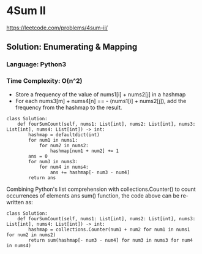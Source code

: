 # 4Sum II
https://leetcode.com/problems/4sum-ii/

## Solution: Enumerating & Mapping
### Language: Python3
### Time Complexity: O(n^2)

*   Store a frequency of the value of nums1[i] + nums2[j] in a hashmap
*   For each nums3[m] + nums4[n] == - (nums1[i] + nums2[j]), add the frequency from the hashmap to the result. 

```python3
class Solution:
    def fourSumCount(self, nums1: List[int], nums2: List[int], nums3: List[int], nums4: List[int]) -> int:
        hashmap = defaultdict(int)
        for num1 in nums1:
            for num2 in nums2:
                hashmap[num1 + num2] += 1
        ans = 0
        for num3 in nums3:
            for num4 in nums4:
                ans += hashmap[- num3 - num4]
        return ans
```

Combining Python's list comprehension with collections.Counter() to count occurrences of elements
ans sum() function, the code above can be re-written as: 

```python3
class Solution:
    def fourSumCount(self, nums1: List[int], nums2: List[int], nums3: List[int], nums4: List[int]) -> int:
        hashmap = collections.Counter(num1 + num2 for num1 in nums1 for num2 in nums2)
        return sum(hashmap[- num3 - num4] for num3 in nums3 for num4 in nums4)
```

